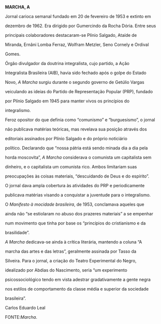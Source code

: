 **MARCHA, A**



Jornal carioca semanal fundado em 20 de fevereiro de 1953 e extinto em

dezembro de 1962. Era dirigido por Gumercindo da Rocha Dória. Entre seus

principais colaboradores destacaram-se Plínio Salgado, Ataíde de

Miranda, Ernâni Lomba Ferraz, Wolfram Metzler, Seno Cornely e Ordival

Gomes.



Órgão divulgador da doutrina integralista, cujo partido, a Ação

Integralista Brasileira (AIB), havia sido fechado após o golpe do Estado

Novo, *A Marcha* surgiu durante o segundo governo de Getúlio Vargas

veiculando as ideias do Partido de Representação Popular (PRP), fundado

por Plínio Salgado em 1945 para manter vivos os princípios do

integralismo.



Feroz opositor do que definia como “comunismo” e “burguesismo”, o jornal

não publicava matérias teóricas, mas revelava sua posição através dos

editoriais assinados por Plínio Salgado e do próprio noticiário

político. Declarando que “nossa pátria está sendo minada dia a dia pela

horda moscovita”, *A Marcha* considerava o comunista um capitalista sem

dinheiro, e o capitalista um comunista rico. Ambos limitariam suas

preocupações às coisas materiais, “descuidando de Deus e do espírito”.



O jornal dava ampla cobertura às atividades do PRP e periodicamente

publicava matérias visando a conquistar a juventude para o integralismo.

O *Manifesto à mocidade brasileira*, de 1953, conclamava aqueles que

ainda não “se estiolaram no abuso dos prazeres materiais” a se empenhar

num movimento que tinha por base os “princípios do cristianismo e da

brasilidade”.



*A Marcha* dedicava-se ainda à crítica literária, mantendo a coluna “A

marcha das artes e das letras”, geralmente assinada por Tasso da

Silveira. Para o jornal, a criação do Teatro Experimental do Negro,

idealizado por Abdias do Nascimento, seria “um experimento

psicossociológico tendo em vista adestrar gradativamente a gente negra

nos estilos de comportamento da classe média e superior da sociedade

brasileira”.



Carlos Eduardo Leal



FONTE:*Marcha*.

